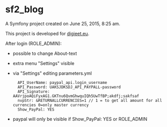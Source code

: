 sf2_blog
========

A Symfony project created on June 25, 2015, 8:25 am.

This project is developed for [digieet.eu](http://www.digieet.eu).

After login (ROLE_ADMIN): 

- possible to change About-text

- extra menu "Settings" visible

- via "Settings" editing parameters.yml

        API_UserName: paypal_api.login_username
        API_Password: UAKSJDKSDJ_API_PAYPALL-password
        API_Signature: AAVrjpoAQiFyxAG1.GKTnu6QvmGhwquIQh5UwTfBP;akdfj;sakfsaf
        nvpStr: &RETURNALLCURRENCIES=1 // 1 = to get all amount for all currencies 0=only master currency
        Show_PayPal: YES
        
- paypal will only be visible if Show_PayPal: YES or ROLE_ADMIN


